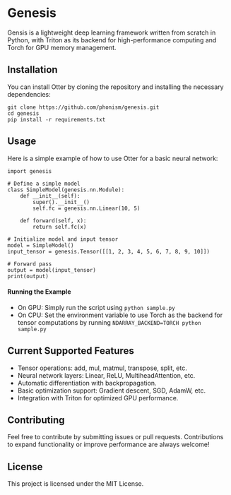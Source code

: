 # Genesis
Gensis is a lightweight deep learning framework written from scratch in Python, with Triton as its backend for high-performance computing and Torch for GPU memory management.

## Installation
You can install Otter by cloning the repository and installing the necessary dependencies:
```
git clone https://github.com/phonism/genesis.git
cd genesis
pip install -r requirements.txt
```

## Usage
Here is a simple example of how to use Otter for a basic neural network:
```
import genesis

# Define a simple model
class SimpleModel(genesis.nn.Module):
    def __init__(self):
        super().__init__()
        self.fc = genesis.nn.Linear(10, 5)

    def forward(self, x): 
        return self.fc(x)

# Initialize model and input tensor
model = SimpleModel()
input_tensor = genesis.Tensor([[1, 2, 3, 4, 5, 6, 7, 8, 9, 10]])

# Forward pass
output = model(input_tensor)
print(output)
```
#### Running the Example
+ On GPU: Simply run the script using `python sample.py`
+ On CPU: Set the environment variable to use Torch as the backend for tensor computations by running `NDARRAY_BACKEND=TORCH python sample.py`

## Current Supported Features
+ Tensor operations: add, mul, matmul, transpose, split, etc.
+ Neural network layers: Linear, ReLU, MultiheadAttention, etc.
+ Automatic differentiation with backpropagation.
+ Basic optimization support: Gradient descent, SGD, AdamW, etc.
+ Integration with Triton for optimized GPU performance.

## Contributing
Feel free to contribute by submitting issues or pull requests. Contributions to expand functionality or improve performance are always welcome!

## License
This project is licensed under the MIT License.
